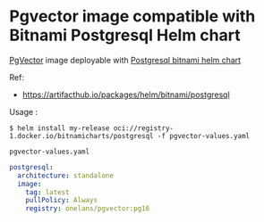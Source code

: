 # Pgvector image compatible with Bitnami Postgresql Helm chart

[PgVector](https://github.com/pgvector/pgvector) image deployable with [Postgresql bitnami helm chart](https://github.com/bitnami/charts/tree/main/bitnami/postgresql)

Ref: 
- https://artifacthub.io/packages/helm/bitnami/postgresql

Usage :

```shell
$ helm install my-release oci://registry-1.docker.io/bitnamicharts/postgresql -f pgvector-values.yaml
```

`pgvector-values.yaml`

```yaml
postgresql:
  architecture: standalone
  image:
    tag: latest
    pullPolicy: Always
    registry: onelans/pgvector:pg16
```